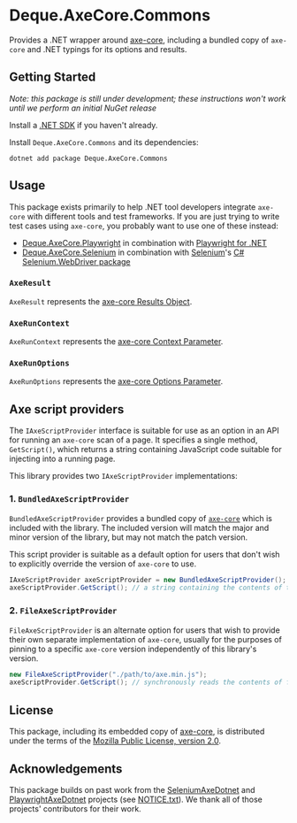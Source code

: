 # Deque.AxeCore.Commons

Provides a .NET wrapper around [axe-core](https://github.com/dequelabs/axe-core), including a bundled copy of `axe-core` and .NET typings for its options and results.

## Getting Started

*Note: this package is still under development; these instructions won't work until we perform an initial NuGet release*

Install a [.NET SDK](https://dotnet.microsoft.com/download) if you haven't already.

Install `Deque.AxeCore.Commons` and its dependencies:

```console
dotnet add package Deque.AxeCore.Commons
```

## Usage

This package exists primarily to help .NET tool developers integrate `axe-core` with different tools and test frameworks. If you are just trying to write test cases using `axe-core`, you probably want to use one of these instead:

* [Deque.AxeCore.Playwright](../playwright/README.md) in combination with [Playwright for .NET](https://playwright.dev/dotnet/)
* [Deque.AxeCore.Selenium](../selenium/README.md) in combination with [Selenium](https://www.selenium.dev/)'s [C# Selenium.WebDriver package](https://www.nuget.org/packages/Selenium.WebDriver)

### `AxeResult`

`AxeResult` represents the [axe-core Results Object](https://www.deque.com/axe/core-documentation/api-documentation/#results-object).

### `AxeRunContext`

`AxeRunContext` represents the [axe-core Context Parameter](https://www.deque.com/axe/core-documentation/api-documentation/#context-parameter).

### `AxeRunOptions`

`AxeRunOptions` represents the [axe-core Options Parameter](https://www.deque.com/axe/core-documentation/api-documentation/#options-parameter).

## Axe script providers

The `IAxeScriptProvider` interface is suitable for use as an option in an API for running an `axe-core` scan of a page. It specifies a single method, `GetScript()`, which returns a string containing JavaScript code suitable for injecting into a running page.

This library provides two `IAxeScriptProvider` implementations:

### 1. `BundledAxeScriptProvider`

`BundledAxeScriptProvider` provides a bundled copy of [`axe-core`](https://github.com/dequelabs/axe-core) which is included with the library. The included version will match the major and minor version of the library, but may not match the patch version.

This script provider is suitable as a default option for users that don't wish to explicitly override the version of `axe-core` to use.
```csharp
IAxeScriptProvider axeScriptProvider = new BundledAxeScriptProvider();
axeScriptProvider.GetScript(); // a string containing the contents of the bundled copy of axe.min.js
```

### 2. `FileAxeScriptProvider`

`FileAxeScriptProvider` is an alternate option for users that wish to provide their own separate implementation of `axe-core`, usually for the purposes of pinning to a specific `axe-core` version independently of this library's version.

```csharp
new FileAxeScriptProvider("./path/to/axe.min.js");
axeScriptProvider.GetScript(); // synchronously reads the contents of file ./path/to/axe.min.js
```

## License

This package, including its embedded copy of [axe-core](https://github.com/dequelabs/axe-core), is distributed under the terms of the [Mozilla Public License, version 2.0](../../LICENSE-Deque.AxeCore.Commons.txt).

## Acknowledgements

This package builds on past work from the [SeleniumAxeDotnet](https://github.com/TroyWalshProf/SeleniumAxeDotnet) and [PlaywrightAxeDotnet](https://github.com/IsaacWalker/PlaywrightAxeDotnet) projects (see [NOTICE.txt](../../NOTICE.txt)). We thank all of those projects' contributors for their work.
